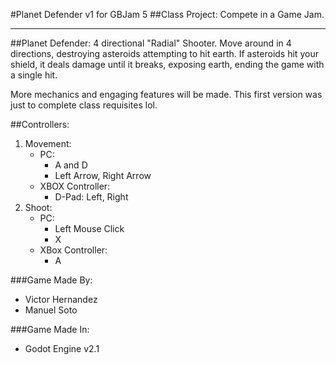 #Planet Defender v1 for GBJam 5
##Class Project: Compete in a Game Jam.

-------------

##Planet Defender: 4 directional "Radial" Shooter.
Move around in 4 directions, destroying asteroids attempting to hit earth. If asteroids hit your shield, it deals damage until it breaks, exposing earth, ending the game with a single hit.

More mechanics and engaging features will be made.  This first version was just to complete class requisites lol.

##Controllers:

1. Movement:
	* PC: 
		* A and D
		*  Left Arrow, Right Arrow
	* XBOX Controller:
		* D-Pad: Left, Right
2. Shoot: 
	* PC: 
		* Left Mouse Click
		* X
	* XBox Controller:
		* A 

###Game Made By:
* Victor Hernandez
* Manuel Soto

###Game Made In:
* Godot Engine v2.1
